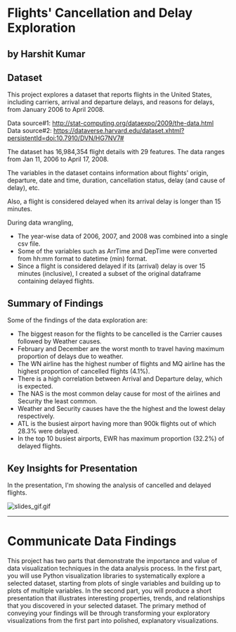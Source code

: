 # Flights' Cancellation and Delay Exploration
## by Harshit Kumar


## Dataset

This project explores a dataset that reports flights in the United States, including carriers, arrival and departure delays, and reasons for delays, from January 2006 to April 2008.

Data source#1: http://stat-computing.org/dataexpo/2009/the-data.html  
Data source#2: https://dataverse.harvard.edu/dataset.xhtml?persistentId=doi:10.7910/DVN/HG7NV7#

The dataset has 16,984,354 flight details with 29 features. The data ranges from Jan 11, 2006 to April 17, 2008.

The variables in the dataset contains information about flights' origin, departure, date and time, duration, cancellation status, delay (and cause of delay), etc.

Also, a flight is considered delayed when its arrival delay is longer than 15 minutes.

During data wrangling,   

* The year-wise data of 2006, 2007, and 2008 was combined into a single csv file.  
* Some of the variables such as ArrTime and DepTime were converted from hh:mm format to datetime (min) format.  
* Since a flight is considered delayed if its (arrival) delay is over 15 minutes (inclusive), I created a subset of the original dataframe containing delayed flights.


## Summary of Findings

Some of the findings of the data exploration are:

* The biggest reason for the flights to be cancelled is the Carrier causes followed by Weather causes.
* February and December are the worst month to travel having maximum proportion of delays due to weather.
* The WN airline has the highest number of flights and MQ airline has the highest proportion of cancelled flights (4.1%).
* There is a high correlation between Arrival and Departure delay, which is expected.
* The NAS is the most common delay cause for most of the airlines and Security the least common.
* Weather and Security causes have the the highest and the lowest delay respectively.
* ATL is the busiest airport having more than 900k flights out of which 28.3% were delayed.
* In the top 10 busiest airports, EWR has maximum proportion (32.2%) of delayed flights.


## Key Insights for Presentation

In the presentation, I'm showing the analysis of cancelled and delayed flights.

![slides_gif.gif](slides_gif.gif)

---

# Communicate Data Findings 

This project has two parts that demonstrate the importance and value of data visualization techniques in the data analysis process. In the first part, you will use Python visualization libraries to systematically explore a selected dataset, starting from plots of single variables and building up to plots of multiple variables. In the second part, you will produce a short presentation that illustrates interesting properties, trends, and relationships that you discovered in your selected dataset. The primary method of conveying your findings will be through transforming your exploratory visualizations from the first part into polished, explanatory visualizations.
